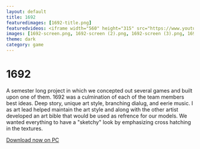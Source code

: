 ```yaml
---
layout: default
title: 1692
featuredimages: [1692-title.png]
featuredvideos: <iframe width="560" height="315" src="https://www.youtube.com/embed/VE6OPKe4uYs" frameborder="0" allowfullscreen></iframe>
images: [1692-screen.png, 1692-screen (2).png, 1692-screen (3).png, 1692-screen (4).png]
theme: dark
category: game
---
```


# 1692

A semester long project in which we concepted out several games and built upon one of them. 1692 was a culmination of each of the team members best ideas. Deep story, unique art style, branching dialug, and eerie music. I as art lead helped maintain the art style and along with the other artist developed an art bible that would be used as refrence for our models. We wanted everything to have a "sketchy" look by emphasizing cross hatching in the textures.

[Download now on PC](https://luisvalle.itch.io/1692)
